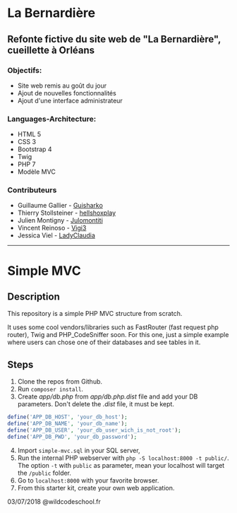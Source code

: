 # La Bernardière

## Refonte fictive du site web de "La Bernardière", cueillette à Orléans

### Objectifs:
* Site web remis au goût du jour
* Ajout de nouvelles fonctionnalités
* Ajout d'une interface administrateur

### Languages-Architecture:
* HTML 5
* CSS 3
* Bootstrap 4
* Twig
* PHP 7
* Modèle MVC

### Contributeurs
- Guillaume Gallier - [Guisharko](https://github.com/Guisharko)
- Thierry Stollsteiner - [hellshoxplay](https://github.com/hellshoxplay)
- Julien Montigny - [Julomontiti](https://github.com/Julomontiti)
- Vincent Reinoso - [Vigi3](https://github.com/Vigi3)
- Jessica Viel - [LadyClaudia](https://github.com/LadyClaudia)

---------------------------------------------------------------------------------------------------------------------------------

# Simple MVC

## Description

This repository is a simple PHP MVC structure from scratch.

It uses some cool vendors/libraries such as FastRouter (fast request php router), Twig and PHP_CodeSniffer soon.
For this one, just a simple example where users can chose one of their databases and see tables in it.

## Steps

1. Clone the repos from Github.
2. Run `composer install`.
3. Create *app/db.php* from *app/db.php.dist* file and add your DB parameters. Don't delete the *.dist* file, it must be kept.
```php
define('APP_DB_HOST', 'your_db_host');
define('APP_DB_NAME', 'your_db_name');
define('APP_DB_USER', 'your_db_user_wich_is_not_root');
define('APP_DB_PWD', 'your_db_password');
```
4. Import `simple-mvc.sql` in your SQL server,
5. Run the internal PHP webserver with `php -S localhost:8000 -t public/`. The option `-t` with `public` as parameter, mean your localhost will target the `/public` folder.
6. Go to `localhost:8000` with your favorite browser.
7. From this starter kit, create your own web application.


03/07/2018 @wildcodeschool.fr
